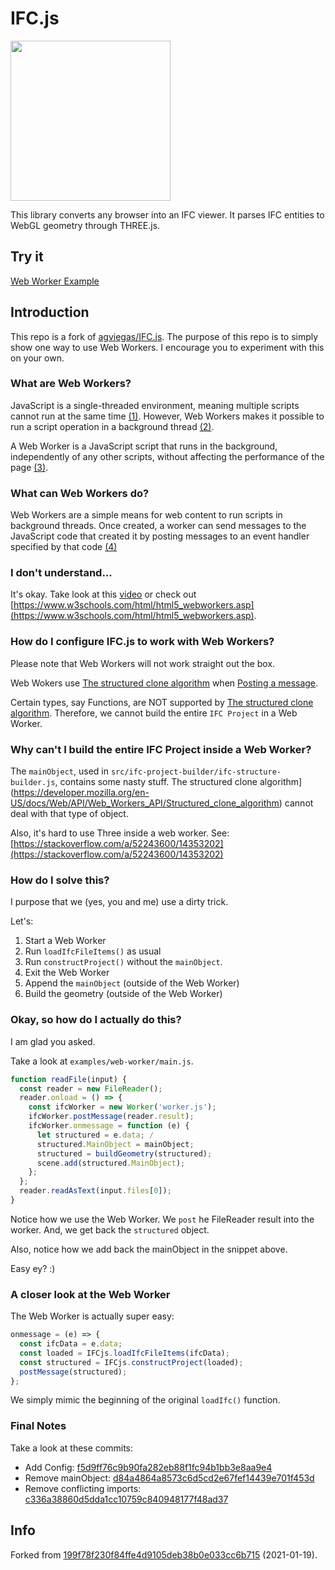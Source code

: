 # IFC.js

<a href="url"><img src="https://github.com/agviegas/IFC.js/blob/master/img/logo.jpg"  height="256" width="256" ></a>

This library converts any browser into an IFC viewer. It parses IFC entities to WebGL geometry through THREE.js.

## Try it

[Web Worker Example](https://github.andrewisen.se/ifc-web-worker/examples/web-worker/)

## Introduction

This repo is a fork of [agviegas/IFC.js](https://github.com/agviegas/IFC.js).
The purpose of this repo is to simply show one way to use Web Workers.
I encourage you to experiment with this on your own.

### What are Web Workers?

JavaScript is a single-threaded environment, meaning multiple scripts cannot run at the same time [(1)](https://www.html5rocks.com/en/tutorials/workers/basics/). However, Web Workers makes it possible to run a script operation in a background thread [(2)](https://developer.mozilla.org/en-US/docs/Web/API/Web_Workers_API).

A Web Worker is a JavaScript script that runs in the background, independently of any other scripts, without affecting the performance of the page [(3)](https://www.w3schools.com/html/html5_webworkers.asp).

### What can Web Workers do?

Web Workers are a simple means for web content to run scripts in background threads. Once created, a worker can send messages to the JavaScript code that created it by posting messages to an event handler specified by that code [(4)](https://developer.mozilla.org/en-US/docs/Web/API/Web_Workers_API/Using_web_workers)

### I don't understand...

It's okay. Take look at this [video](https://youtu.be/BoLd3cMc0jQ?t=47) or check out [https://www.w3schools.com/html/html5_webworkers.asp](https://www.w3schools.com/html/html5_webworkers.asp).

### How do I configure IFC.js to work with Web Workers?

Please note that Web Workers will not work straight out the box.

Web Wokers use [The structured clone algorithm](https://developer.mozilla.org/en-US/docs/Web/API/Web_Workers_API/Structured_clone_algorithm) when [Posting a message](https://developer.mozilla.org/en-US/docs/Web/API/Worker/postMessage).

Certain types, say Functions, are NOT supported by [The structured clone algorithm](https://developer.mozilla.org/en-US/docs/Web/API/Web_Workers_API/Structured_clone_algorithm). Therefore, we cannot build the entire `IFC Project` in a Web Worker.

### Why can't I build the entire IFC Project inside a Web Worker?

The `mainObject`, used in `src/ifc-project-builder/ifc-structure-builder.js`, contains some nasty stuff.
The structured clone algorithm](https://developer.mozilla.org/en-US/docs/Web/API/Web_Workers_API/Structured_clone_algorithm) cannot deal with that type of object.

Also, it's hard to use Three inside a web worker.
See: [https://stackoverflow.com/a/52243600/14353202](https://stackoverflow.com/a/52243600/14353202)

### How do I solve this?

I purpose that we (yes, you and me) use a dirty trick.

Let's:

1. Start a Web Worker
2. Run `loadIfcFileItems()` as usual
3. Run `constructProject()` without the `mainObject`.
4. Exit the Web Worker
5. Append the `mainObject` (outside of the Web Worker)
6. Build the geometry (outside of the Web Worker)

### Okay, so how do I actually do this?

I am glad you asked.

Take a look at `examples/web-worker/main.js`.

```javascript
function readFile(input) {
  const reader = new FileReader();
  reader.onload = () => {
    const ifcWorker = new Worker('worker.js');
    ifcWorker.postMessage(reader.result);
    ifcWorker.onmessage = function (e) {
      let structured = e.data; /
      structured.MainObject = mainObject;
      structured = buildGeometry(structured);
      scene.add(structured.MainObject);
    };
  };
  reader.readAsText(input.files[0]);
}
```

Notice how we use the Web Worker.
We `post` he FileReader result into the worker.
And, we get back the `structured` object.

Also, notice how we add back the mainObject in the snippet above.

Easy ey? :)

### A closer look at the Web Worker

The Web Worker is actually super easy:

```javascript
onmessage = (e) => {
  const ifcData = e.data;
  const loaded = IFCjs.loadIfcFileItems(ifcData);
  const structured = IFCjs.constructProject(loaded);
  postMessage(structured);
};
```

We simply mimic the beginning of the original `loadIfc()` function.

### Final Notes

Take a look at these commits:

- Add Config: [f5d9ff76c9b90fa282eb88f1fc94b1bb3e8aa9e4](f5d9ff76c9b90fa282eb88f1fc94b1bb3e8aa9e4)
- Remove mainObject: [d84a4864a8573c6d5cd2e67fef14439e701f453d](d84a4864a8573c6d5cd2e67fef14439e701f453d)
- Remove conflicting imports: [c336a38860d5dda1cc10759c840948177f48ad37](c336a38860d5dda1cc10759c840948177f48ad37)

## Info

Forked from [199f78f230f84ffe4d9105deb38b0e033cc6b715](https://github.com/agviegas/IFC.js/tree/199f78f230f84ffe4d9105deb38b0e033cc6b715) (2021-01-19).
